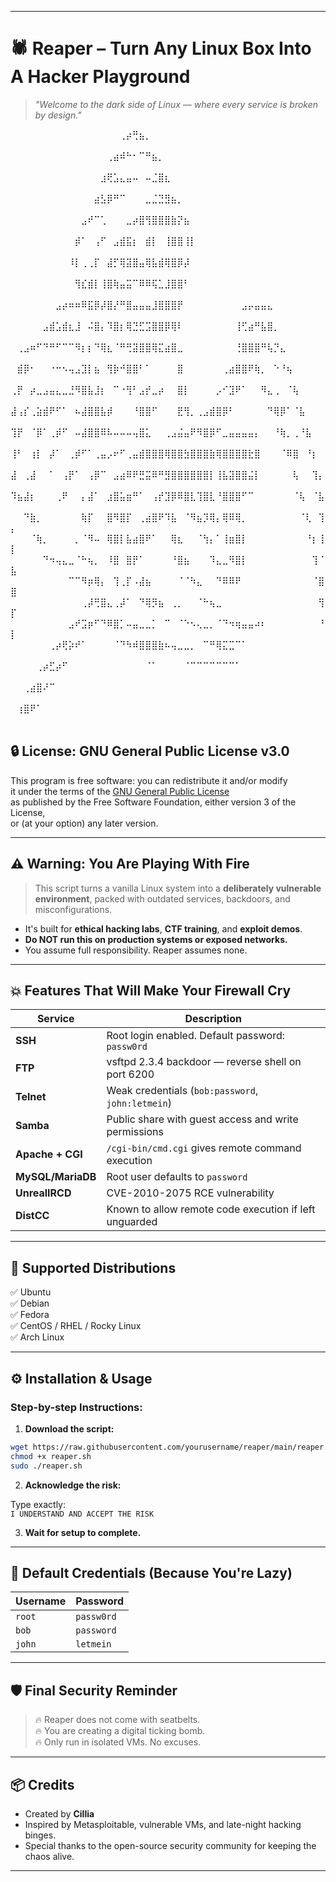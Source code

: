 

---

# 🕷️ Reaper – Turn Any Linux Box Into A Hacker Playground

> *"Welcome to the dark side of Linux — where every service is broken by design."*


⠀⠀⠀⠀⠀⠀⠀⠀⠀⠀⠀⠀⠀⠀⠀⠀⠀⢀⡴⢛⣦⡀⠀⠀⠀⠀⠀⠀⠀⠀⠀⠀⠀⠀⠀⠀⠀⠀⠀⠀⠀⠀⠀⠀⠀⠀⠀⠀⠀⠀
⠀⠀⠀⠀⠀⠀⠀⠀⠀⠀⠀⠀⠀⠀⠀⢀⣴⠾⠓⠂⠉⠛⣦⡀⠀⠀⠀⠀⠀⠀⠀⠀⠀⠀⠀⠀⠀⠀⠀⠀⠀⠀⠀⠀⠀⠀⠀⠀⠀⠀
⠀⠀⠀⠀⠀⠀⠀⠀⠀⠀⠀⠀⠀⠀⣰⢟⣡⣄⣤⠤⠀⠤⣈⣿⣆⠀⠀⠀⠀⠀⠀⠀⠀⠀⠀⠀⠀⠀⠀⠀⠀⠀⠀⠀⠀⠀⠀⠀⠀⠀
⠀⠀⠀⠀⠀⠀⠀⠀⠀⠀⠀⠀⠀⣴⣣⡿⠛⠉⠀⠀⠀⣀⣈⣙⣻⣦⡀⠀⠀⠀⠀⠀⠀⠀⠀⠀⠀⠀⠀⠀⠀⠀⠀⠀⠀⠀⠀⠀⠀⠀
⠀⠀⠀⠀⠀⠀⠀⠀⠀⠀⠀⣠⠞⠉⢁⠀⠀⠀⣀⡴⣿⢻⣿⣿⣿⣷⡝⣦⠀⠀⠀⠀⠀⠀⠀⠀⠀⠀⠀⠀⠀⠀⠀⠀⠀⠀⠀⠀⠀⠀
⠀⠀⠀⠀⠀⠀⠀⠀⠀⠀⡾⠁⠀⢠⠋⠀⣠⣾⣯⡆⠀⣾⡇⠀⢸⣿⣿⢸⡇⠀⠀⠀⠀⠀⠀⠀⠀⠀⠀⠀⠀⠀⠀⠀⠀⠀⠀⠀⠀⠀
⠀⠀⠀⠀⠀⠀⠀⠀⠀⠸⡇⢀⢀⡏⠀⣼⡋⢿⣽⣿⣤⢿⣧⣾⢿⣿⡿⡼⠀⠀⠀⠀⠀⠀⠀⠀⠀⠀⠀⠀⠀⠀⠀⠀⠀⠀⠀⠀⠀⠀
⠀⠀⠀⠀⠀⠀⠀⠀⠀⠀⢻⣎⣾⡇⢸⣿⢷⣤⣭⠉⠿⠿⢯⣁⣸⣿⣿⠃⠀⠀⠀⠀⠀⠀⠀⠀⠀⠀⠀⠀⠀⠀⠀⠀⠀⠀⠀⠀⠀⠀
⠀⠀⠀⠀⠀⠀⠀⣠⡴⠶⠶⠿⣯⡿⡼⣿⡜⠛⣿⣤⣤⣤⣸⣿⣿⣿⡟⠀⠀⠀⠀⠀⠀⠀⠀⠀⣠⡤⣤⣤⣄⠀⠀⠀⠀⠀⠀⠀⠀⠀
⠀⠀⠀⠀⠀⣠⣾⣡⣾⣆⣸⠀⠬⣿⡄⠹⣿⡆⢿⣙⣋⣩⣿⣿⡿⢿⠇⠀⠀⠀⠀⠀⠀⠀⠀⢸⢋⣴⠛⣧⣿⡀⠀⠀⠀⠀⠀⠀⠀⠀
⠀⢀⣠⠶⠋⠙⠛⠋⠉⠉⠻⡆⡆⠙⢿⣆⠈⠛⢛⣽⣿⣿⢿⣍⣴⣿⣀⠀⠀⠀⠀⠀⠀⠀⠀⢘⣿⣿⣿⠛⢧⡙⣄⠀⠀⠀⠀⠀⠀⠀
⠀⣾⡿⠂⠀⠀⠐⠒⠢⢤⣠⣹⡇⣦⠀⢻⡷⠚⣿⣿⠃⠁⠀⠀⠀⠀⣿⠀⠀⠀⠀⠀⠀⢀⣴⣿⣿⠟⢷⡀⠀⠑⠘⢦⠀⠀⠀⠀⠀⠀
⢀⡟⠀⡴⣀⣠⣤⣄⣀⣘⠻⣿⣧⣸⡆⠀⠉⠐⢻⠃⣠⡞⣀⡴⠀⠀⣿⡇⠀⠀⠀⠀⡠⠊⣹⠟⠁⠀⠀⠻⣄⢀⠀⠈⢧⠀⠀⠀⠀⠀
⣼⢠⡎⢀⣵⣾⠟⠋⠁⠀⠦⣼⣿⣿⣧⡾⠀⠀⠀⠘⣿⣿⠋⠀⠀⠀⣟⢻⡀⢀⣠⣾⣿⡿⠃⠀⠀⠀⠀⠀⠙⢿⡿⠁⠈⣧⠀⠀⠀⠀
⢹⡟⠀⠈⡿⠁⢀⡾⠋⠀⠤⣼⣿⣿⠿⠧⠤⠤⠤⢤⣿⣅⠀⠀⢀⣠⣬⣤⠟⠻⣿⡿⠋⣀⣤⣤⣤⣤⡄⠀⠀⠘⢷⡀⢀⠘⣧⠀⠀⠀
⢸⠃⠀⢰⡇⠀⡼⠁⠀⢀⡾⠋⠁⢀⣤⡠⠖⠋⢀⣤⣾⣿⣿⣿⢿⣿⣿⣳⣿⣿⣿⣷⢿⣿⣿⣿⣿⣗⣿⠀⠀⠀⠈⠿⣿⠀⠘⡆⠀⠀
⣼⠀⢀⣼⠀⠀⠁⠀⢠⡟⠁⠀⢠⡿⠉⠀⣠⣴⠿⠟⣛⣭⠿⠛⣻⣿⣿⣿⣿⣿⣿⡇⢸⣧⣽⣿⣿⣬⡇⠀⠀⠀⠀⠀⢧⠀⠀⢹⡄⠀
⠹⣦⣼⡆⠀⠀⠀⢀⠟⠀⠀⡄⣼⠁⠀⣰⣿⣥⣶⠛⠁⠀⢠⡞⣹⡿⠿⣿⣇⢹⣿⣇⠘⣿⣿⣿⠋⠉⠀⠀⠀⠀⠀⠀⠈⢧⠀⠈⣧⠀
⠀⠀⠙⣷⡀⠀⠀⠀⠀⠀⠀⢷⡏⠀⠀⣿⠻⣿⡏⠀⢀⣴⣿⠟⠹⣧⠀⠈⠻⣦⡹⢿⡄⢿⠿⢿⡀⠀⠀⠀⠀⠀⠀⠀⠀⠈⢇⠀⢹⡄
⠀⠀⠀⠈⢷⡀⠀⠀⠀⠀⡀⠈⠻⠤⠀⢿⣿⡇⣧⣴⣿⠟⠁⠀⠀⢿⣆⠀⠀⠈⢳⡄⠁⢸⣶⣿⡇⠀⠀⠀⠀⠀⠀⠀⠀⠀⠘⡆⢸⡇
⠀⠀⠀⠀⠀⠙⠲⢤⣄⣀⠈⠓⢦⡀⠀⠸⣿⠀⣿⡟⠁⠀⠀⠀⠀⠘⣿⣦⠀⠀⠀⠹⣄⣀⠻⣿⡇⠀⠀⠀⠀⠀⠀⠀⠀⠀⠀⢹⠈⣧
⠀⠀⠀⠀⠀⠀⠀⠀⠀⠉⠉⠻⡶⢿⡄⠀⢹⢀⡏⠠⣼⣦⠀⠀⠀⠀⠈⠈⠳⣄⠀⠀⠙⠿⠿⠟⠀⠀⠀⠀⠀⠀⠀⠀⠀⠀⠀⠈⣿⣿
⠀⠀⠀⠀⠀⠀⠀⠀⠀⠀⠀⢀⡼⢛⣿⣄⢀⡼⠁⠀⠙⢿⡻⣦⠀⢀⡀⠀⠀⠈⠓⢦⣀⠀⠀⠀⠀⠀⠀⠀⠀⠀⠀⠀⠀⠀⠀⠀⢻⡏
⠀⠀⠀⠀⠀⠀⠀⠀⠀⣠⠞⣩⡶⠋⠙⠿⣿⡁⠤⣤⣀⣀⡁⠀⠉⠀⠈⠑⠢⢄⣀⡀⠈⠙⠲⢶⣤⣤⠴⠆⠀⠀⠀⠀⠀⠀⠀⠀⠘⡇
⠀⠀⠀⠀⠀⠀⢀⡴⢟⡵⠞⠁⠀⠀⠀⠀⠈⠙⠳⠾⣿⣿⣿⣷⠦⢤⣀⣀⡀⠀⠉⠛⢿⣍⣉⠉⠁⠀⠀⠀⠀⠀⠀⠀⠀⠀⠀⠀⠀⠀
⠀⠀⠀⠀⢀⡴⣋⡴⠋⠀⠀⠀⠀⠀⠀⠀⠀⠀⠀⠀⠀⠈⠁⠀⠀⠀⠀⠈⠉⠉⠉⠉⠉⠉⠉⠁⠀⠀⠀⠀⠀⠀⠀⠀⠀⠀⠀⠀⠀⠀
⠀⠀⢀⣴⣿⠜⠉⠀⠀⠀⠀⠀⠀⠀⠀⠀⠀⠀⠀⠀⠀⠀⠀⠀⠀⠀⠀⠀⠀⠀⠀⠀⠀⠀⠀⠀⠀⠀⠀⠀⠀⠀⠀⠀⠀⠀⠀⠀⠀⠀
⠀⢰⣿⠟⠁⠀⠀⠀⠀⠀⠀⠀⠀⠀⠀⠀⠀⠀⠀⠀⠀⠀⠀⠀⠀⠀⠀⠀⠀⠀⠀⠀⠀⠀⠀⠀⠀⠀⠀⠀⠀⠀⠀⠀⠀⠀⠀⠀⠀⠀
⠀⠀⠀⠀⠀⠀⠀⠀⠀⠀⠀⠀⠀⠀⠀⠀⠀⠀⠀⠀⠀⠀⠀⠀⠀⠀⠀⠀⠀⠀⠀⠀⠀⠀⠀⠀⠀⠀⠀⠀⠀⠀⠀⠀⠀⠀

## 🔒 License: GNU General Public License v3.0

This program is free software: you can redistribute it and/or modify  
it under the terms of the [GNU General Public License](LICENSE)  
as published by the Free Software Foundation, either version 3 of the License,  
or (at your option) any later version.

---

## ⚠️ Warning: You Are Playing With Fire

> This script turns a vanilla Linux system into a **deliberately vulnerable environment**, packed with outdated services, backdoors, and misconfigurations.

- It's built for **ethical hacking labs**, **CTF training**, and **exploit demos**.
- **Do NOT run this on production systems or exposed networks.**
- You assume full responsibility. Reaper assumes none.

---

## 💥 Features That Will Make Your Firewall Cry

| Service            | Description                                                                 |
|--------------------|-----------------------------------------------------------------------------|
| **SSH**            | Root login enabled. Default password: `passw0rd`                            |
| **FTP**            | vsftpd 2.3.4 backdoor — reverse shell on port 6200                          |
| **Telnet**         | Weak credentials (`bob:password`, `john:letmein`)                           |
| **Samba**          | Public share with guest access and write permissions                         |
| **Apache + CGI**   | `/cgi-bin/cmd.cgi` gives remote command execution                            |
| **MySQL/MariaDB**  | Root user defaults to `password`                                             |
| **UnrealIRCD**     | CVE-2010-2075 RCE vulnerability                                              |
| **DistCC**         | Known to allow remote code execution if left unguarded                       |

---

## 🐧 Supported Distributions

✅ Ubuntu  
✅ Debian  
✅ Fedora  
✅ CentOS / RHEL / Rocky Linux  
✅ Arch Linux  

---

## ⚙️ Installation & Usage

### Step-by-step Instructions:

1. **Download the script:**

```bash
wget https://raw.githubusercontent.com/yourusername/reaper/main/reaper.sh
chmod +x reaper.sh
sudo ./reaper.sh
```

2. **Acknowledge the risk:**

Type exactly:  
`I UNDERSTAND AND ACCEPT THE RISK`

3. **Wait for setup to complete.**

---

## 👤 Default Credentials (Because You're Lazy)

| Username | Password     |
|----------|--------------|
| `root`   | `passw0rd`   |
| `bob`    | `password`   |
| `john`   | `letmein`    |

---

## 🛡️ Final Security Reminder

> 🔥 Reaper does not come with seatbelts.  
> 🔥 You are creating a digital ticking bomb.  
> 🔥 Only run in isolated VMs. No excuses.

---

## 📦 Credits

- Created by **Cillia**
- Inspired by Metasploitable, vulnerable VMs, and late-night hacking binges.
- Special thanks to the open-source security community for keeping the chaos alive.

---

